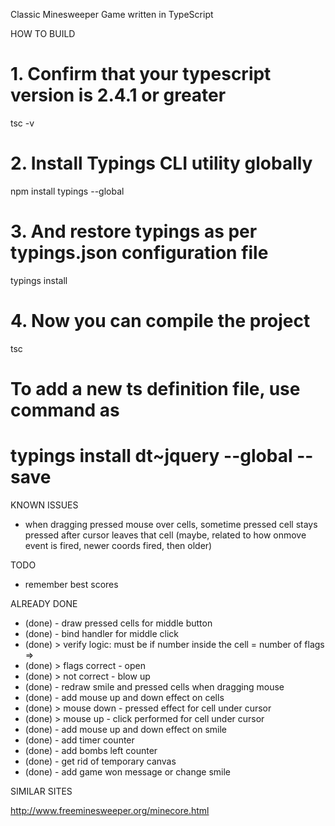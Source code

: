 Classic Minesweeper Game written in TypeScript

HOW TO BUILD

# 1. Confirm that your typescript version is 2.4.1 or greater
tsc -v

# 2. Install Typings CLI utility globally
npm install typings --global

# 3. And restore typings as per typings.json configuration file
typings install

# 4. Now you can compile the project
tsc

# To add a new ts definition file, use command as
# typings install dt~jquery --global --save

KNOWN ISSUES

- when dragging pressed mouse over cells, sometime pressed cell stays pressed after cursor leaves that cell (maybe, related to how onmove event is fired, newer coords fired, then older)

TODO

- remember best scores

ALREADY DONE

- (done) - draw pressed cells for middle button
- (done) - bind handler for middle click
- (done)    > verify logic: must be if number inside the cell = number of flags =>
- (done)        > flags correct - open
- (done)        > not correct - blow up
- (done) - redraw smile and pressed cells when dragging mouse
- (done) - add mouse up and down effect on cells
- (done)    > mouse down - pressed effect for cell under cursor
- (done)    > mouse up - click performed for cell under cursor
- (done) - add mouse up and down effect on smile
- (done) - add timer counter
- (done) - add bombs left counter
- (done) - get rid of temporary canvas
- (done) - add game won message or change smile

SIMILAR SITES

http://www.freeminesweeper.org/minecore.html

